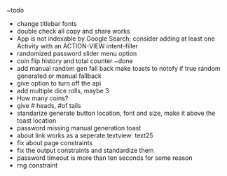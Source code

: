 ~todo
- change titlebar fonts
- double check all copy and share works
- App is not indexable by Google Search; consider adding at least one Activity with an ACTION-VIEW intent-filler
- randomized password slider menu option
- coin flip history and total counter
~done
- add manual random gen fall back make toasts to notofy if true random generated or manual fallback
- give option to turn off the api
- add multiple dice rolls, maybe 3
- How many coins?
- give # heads, #of tails
- standarize generate button location, font and size, make it above the toast location
- password missing manual generation toast
- about link works as a seperate textview: text25
- fix about page constraints
- fix the output constraints and standardize them
- password timeout is more than ten seconds for some reason
- rng constraint

